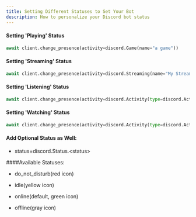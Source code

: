 ```yaml
---
title: Setting Different Statuses to Set Your Bot
description: How to personalize your Discord bot status
---
```


#### Setting 'Playing' Status
```python
await client.change_presence(activity=discord.Game(name="a game"))
```

#### Setting 'Streaming' Status
```python
await client.change_presence(activity=discord.Streaming(name="My Stream", url=my_twitch_url))
```

#### Setting 'Listening' Status
```python
await client.change_presence(activity=discord.Activity(type=discord.ActivityType.listening, name="a song"))
```

#### Setting 'Watching' Status
```python
await client.change_presence(activity=discord.Activity(type=discord.ActivityType.watching, name="a movie"))
```

#### Add Optional Status as Well:

* status=discord.Status.\<status>

####Available Statuses:

* do_not_disturb(red icon)


* idle(yellow icon)


* online(default, green icon)


* offline(gray icon)
